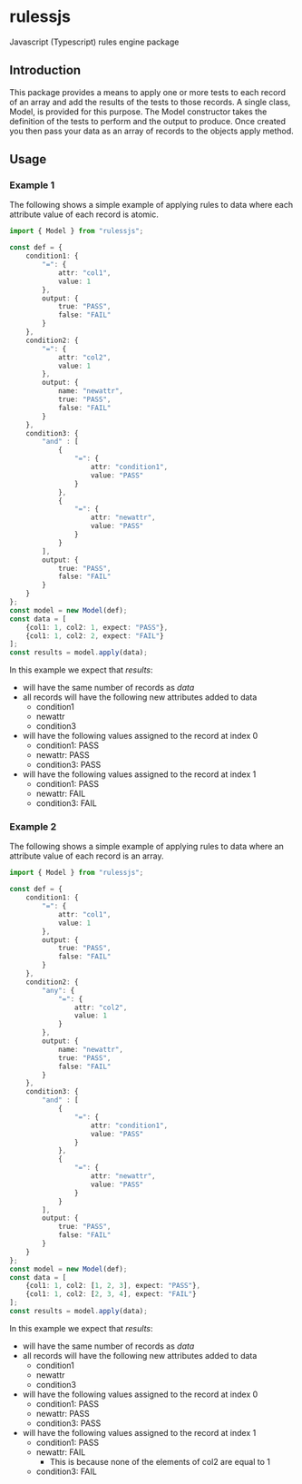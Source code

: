 # rulessjs
Javascript (Typescript) rules engine package

## Introduction
This package provides a means to apply one or more tests to
each record of an array and add the results of the tests to
those records. A single class, Model, is provided for this purpose.
The Model constructor takes the definition of the tests to
perform and the output to produce. Once created you then
pass your data as an array of records to the objects apply method.

## Usage

### Example 1
The following shows a simple example of applying rules to data
where each attribute value of each record is atomic.

```typescript
import { Model } from "rulessjs";

const def = {
    condition1: {
        "=": {
            attr: "col1",
            value: 1
        },
        output: {
            true: "PASS",
            false: "FAIL"
        }
    },
    condition2: {
        "=": {
            attr: "col2",
            value: 1
        },
        output: {
            name: "newattr",
            true: "PASS",
            false: "FAIL"
        }
    },
    condition3: {
        "and" : [
            {
                "=": {
                    attr: "condition1",
                    value: "PASS"
                }
            },
            {
                "=": {
                    attr: "newattr",
                    value: "PASS"
                }
            }
        ],
        output: {
            true: "PASS",
            false: "FAIL"
        }
    }
};
const model = new Model(def);
const data = [
    {col1: 1, col2: 1, expect: "PASS"},
    {col1: 1, col2: 2, expect: "FAIL"}
];
const results = model.apply(data);
```

In this example we expect that *results*:
+ will have the same number of records as *data*
+ all records will have the following new attributes added to data
    + condition1
    + newattr
    + condition3
+ will have the following values assigned to the record at index 0
    + condition1: PASS
    + newattr: PASS
    + condition3: PASS
+ will have the following values assigned to the record at index 1
    + condition1: PASS
    + newattr: FAIL
    + condition3: FAIL

### Example 2
The following shows a simple example of applying rules to data
where an attribute value of each record is an array.

```typescript
import { Model } from "rulessjs";

const def = {
    condition1: {
        "=": {
            attr: "col1",
            value: 1
        },
        output: {
            true: "PASS",
            false: "FAIL"
        }
    },
    condition2: {
        "any": {
            "=": {
                attr: "col2",
                value: 1
            }
        },
        output: {
            name: "newattr",
            true: "PASS",
            false: "FAIL"
        }
    },
    condition3: {
        "and" : [
            {
                "=": {
                    attr: "condition1",
                    value: "PASS"
                }
            },
            {
                "=": {
                    attr: "newattr",
                    value: "PASS"
                }
            }
        ],
        output: {
            true: "PASS",
            false: "FAIL"
        }
    }
};
const model = new Model(def);
const data = [
    {col1: 1, col2: [1, 2, 3], expect: "PASS"},
    {col1: 1, col2: [2, 3, 4], expect: "FAIL"}
];
const results = model.apply(data);
```

In this example we expect that *results*:
+ will have the same number of records as *data*
+ all records will have the following new attributes added to data
    + condition1
    + newattr
    + condition3
+ will have the following values assigned to the record at index 0
    + condition1: PASS
    + newattr: PASS
    + condition3: PASS
+ will have the following values assigned to the record at index 1
    + condition1: PASS
    + newattr: FAIL
        + This is because none of the elements of col2 are equal to 1
    + condition3: FAIL
